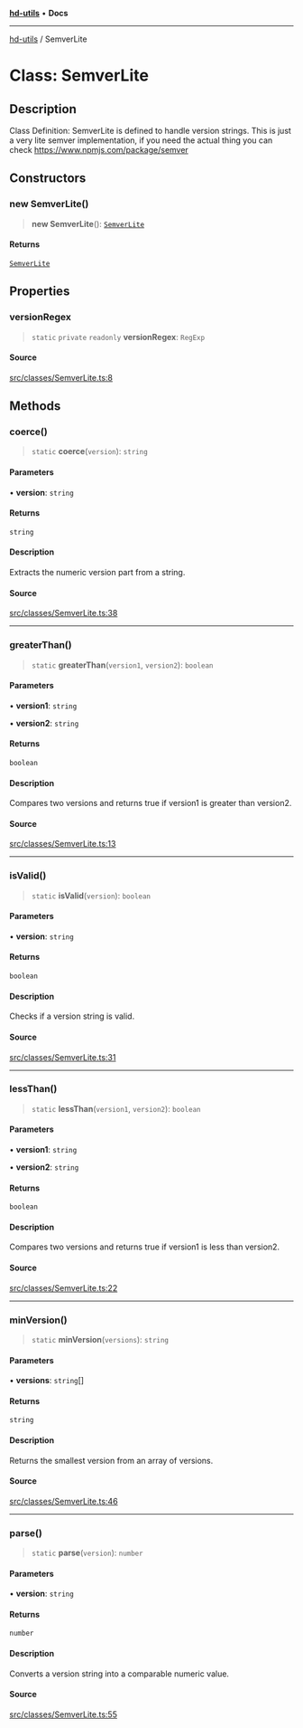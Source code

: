 [**hd-utils**](../README.md) • **Docs**

***

[hd-utils](../globals.md) / SemverLite

# Class: SemverLite

## Description

Class Definition: SemverLite is defined to handle version strings.
This is just a very lite semver implementation, if you need the actual thing you can check https://www.npmjs.com/package/semver

## Constructors

### new SemverLite()

> **new SemverLite**(): [`SemverLite`](SemverLite.md)

#### Returns

[`SemverLite`](SemverLite.md)

## Properties

### versionRegex

> `static` `private` `readonly` **versionRegex**: `RegExp`

#### Source

[src/classes/SemverLite.ts:8](https://github.com/AhmadHddad/h-utils/blob/f7bb9ae71f981ffef49079271b9540862594b7e6/src/classes/SemverLite.ts#L8)

## Methods

### coerce()

> `static` **coerce**(`version`): `string`

#### Parameters

• **version**: `string`

#### Returns

`string`

#### Description

Extracts the numeric version part from a string.

#### Source

[src/classes/SemverLite.ts:38](https://github.com/AhmadHddad/h-utils/blob/f7bb9ae71f981ffef49079271b9540862594b7e6/src/classes/SemverLite.ts#L38)

***

### greaterThan()

> `static` **greaterThan**(`version1`, `version2`): `boolean`

#### Parameters

• **version1**: `string`

• **version2**: `string`

#### Returns

`boolean`

#### Description

Compares two versions and returns true if version1 is greater than version2.

#### Source

[src/classes/SemverLite.ts:13](https://github.com/AhmadHddad/h-utils/blob/f7bb9ae71f981ffef49079271b9540862594b7e6/src/classes/SemverLite.ts#L13)

***

### isValid()

> `static` **isValid**(`version`): `boolean`

#### Parameters

• **version**: `string`

#### Returns

`boolean`

#### Description

Checks if a version string is valid.

#### Source

[src/classes/SemverLite.ts:31](https://github.com/AhmadHddad/h-utils/blob/f7bb9ae71f981ffef49079271b9540862594b7e6/src/classes/SemverLite.ts#L31)

***

### lessThan()

> `static` **lessThan**(`version1`, `version2`): `boolean`

#### Parameters

• **version1**: `string`

• **version2**: `string`

#### Returns

`boolean`

#### Description

Compares two versions and returns true if version1 is less than version2.

#### Source

[src/classes/SemverLite.ts:22](https://github.com/AhmadHddad/h-utils/blob/f7bb9ae71f981ffef49079271b9540862594b7e6/src/classes/SemverLite.ts#L22)

***

### minVersion()

> `static` **minVersion**(`versions`): `string`

#### Parameters

• **versions**: `string`[]

#### Returns

`string`

#### Description

Returns the smallest version from an array of versions.

#### Source

[src/classes/SemverLite.ts:46](https://github.com/AhmadHddad/h-utils/blob/f7bb9ae71f981ffef49079271b9540862594b7e6/src/classes/SemverLite.ts#L46)

***

### parse()

> `static` **parse**(`version`): `number`

#### Parameters

• **version**: `string`

#### Returns

`number`

#### Description

Converts a version string into a comparable numeric value.

#### Source

[src/classes/SemverLite.ts:55](https://github.com/AhmadHddad/h-utils/blob/f7bb9ae71f981ffef49079271b9540862594b7e6/src/classes/SemverLite.ts#L55)
